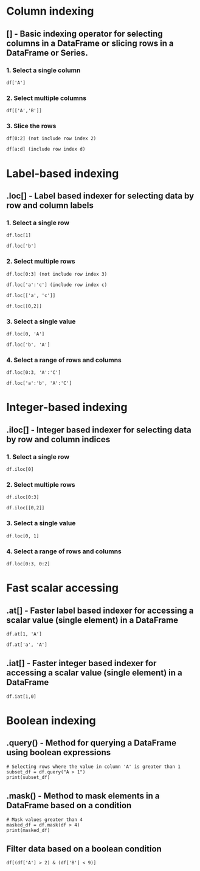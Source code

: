 # Column indexing

## [] -  Basic indexing operator for selecting columns in a DataFrame or slicing rows in a DataFrame or Series.

### 1. Select a single column

    df['A']

### 2. Select multiple columns

    df[['A','B']]

### 3. Slice the rows

    df[0:2] (not include row index 2)
    
    df[a:d] (include row index d)

# Label-based indexing

## .loc[] - Label based indexer for selecting data by row and column labels

### 1. Select a single row

    df.loc[1]
    
    df.loc['b']
    
### 2. Select multiple rows

    df.loc[0:3] (not include row index 3)
    
    df.loc['a':'c'] (include row index c)
    
    df.loc[['a', 'c']]
  
    df.loc[[0,2]]
    
### 3. Select a single value

    df.loc[0, 'A']

    df.loc['b', 'A']
    
### 4. Select a range of rows and columns

    df.loc[0:3, 'A':'C']
    
    df.loc['a':'b', 'A':'C']

# Integer-based indexing

## .iloc[] - Integer based indexer for selecting data by row and column indices

### 1. Select a single row

    df.iloc[0]
    
### 2. Select multiple rows

    df.iloc[0:3]
    
    df.iloc[[0,2]]
    
### 3. Select a single value

    df.loc[0, 1]
    
### 4. Select a range of rows and columns

    df.loc[0:3, 0:2]

# Fast scalar accessing
    
## .at[] - Faster label based indexer for accessing a scalar value (single element) in a DataFrame

    df.at[1, 'A']

    df.at['a', 'A']
    
## .iat[] - Faster integer based indexer for accessing a scalar value (single element) in a DataFrame

    df.iat[1,0]


# Boolean indexing

## .query() - Method for querying a DataFrame using boolean expressions

    # Selecting rows where the value in column 'A' is greater than 1
    subset_df = df.query("A > 1")
    print(subset_df)

## .mask() - Method to mask elements in a DataFrame based on a condition

    # Mask values greater than 4
    masked_df = df.mask(df > 4)
    print(masked_df)

## Filter data based on a boolean condition 

    df[(df['A'] > 2) & (df['B'] < 9)]







